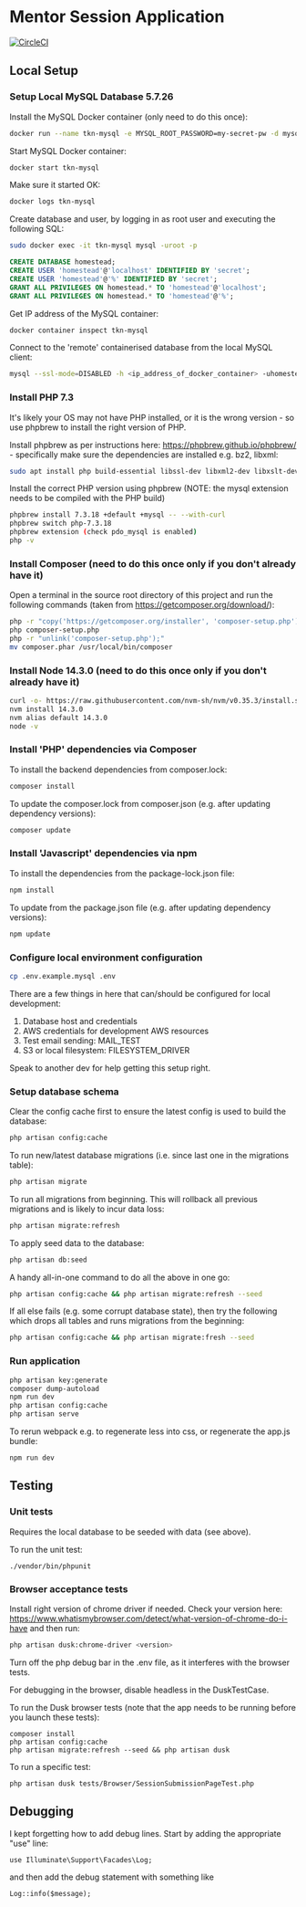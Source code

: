 # Mentor Session Application

[![CircleCI](https://circleci.com/gh/the-kids-network/impact-capture-form.svg?style=svg)](https://circleci.com/gh/the-kids-network/impact-capture-form)

## Local Setup

### Setup Local MySQL Database 5.7.26

Install the MySQL Docker container (only need to do this once):
```bash
docker run --name tkn-mysql -e MYSQL_ROOT_PASSWORD=my-secret-pw -d mysql:5.7.26
```

Start MySQL Docker container:
```bash
docker start tkn-mysql
```

Make sure it started OK:
```bash
docker logs tkn-mysql
```

Create database and user, by logging in as root user and executing the following SQL:
```bash
sudo docker exec -it tkn-mysql mysql -uroot -p
```

```sql
CREATE DATABASE homestead;
CREATE USER 'homestead'@'localhost' IDENTIFIED BY 'secret';
CREATE USER 'homestead'@'%' IDENTIFIED BY 'secret';
GRANT ALL PRIVILEGES ON homestead.* TO 'homestead'@'localhost';
GRANT ALL PRIVILEGES ON homestead.* TO 'homestead'@'%';
```

Get IP address of the MySQL container:
```bash
docker container inspect tkn-mysql
```

Connect to the 'remote' containerised database from the local MySQL client:
```bash
mysql --ssl-mode=DISABLED -h <ip_address_of_docker_container> -uhomestead -p homestead
```

### Install PHP 7.3

It's likely your OS may not have PHP installed, or it is the wrong version - so use phpbrew to install the right version of PHP.

Install phpbrew as per instructions here: https://phpbrew.github.io/phpbrew/ - specifically make sure the dependencies are installed e.g. bz2, libxml:

```bash
sudo apt install php build-essential libssl-dev libxml2-dev libxslt-dev libsqlite3-dev libreadline-dev libbz2-dev zlib1g-dev libzip-dev pkg-config autoconf
```

Install the correct PHP version using phpbrew (NOTE: the mysql extension needs to be compiled with the PHP build)

```bash
phpbrew install 7.3.18 +default +mysql -- --with-curl
phpbrew switch php-7.3.18
phpbrew extension (check pdo_mysql is enabled)
php -v
```

### Install Composer (need to do this once only if you don't already have it)

Open a terminal in the source root directory of this project and run the following commands (taken from https://getcomposer.org/download/):

```bash
php -r "copy('https://getcomposer.org/installer', 'composer-setup.php');"
php composer-setup.php
php -r "unlink('composer-setup.php');"
mv composer.phar /usr/local/bin/composer
```

### Install Node 14.3.0 (need to do this once only if you don't already have it)

```bash
curl -o- https://raw.githubusercontent.com/nvm-sh/nvm/v0.35.3/install.sh | bash
nvm install 14.3.0
nvm alias default 14.3.0
node -v
```

### Install 'PHP' dependencies via Composer

To install the backend dependencies from composer.lock:

```bash
composer install
```

To update the composer.lock from composer.json (e.g. after updating dependency versions):

```bash
composer update
```

### Install 'Javascript' dependencies via npm

To install the dependencies from the package-lock.json file:

```bash
npm install
```

To update from the package.json file (e.g. after updating dependency versions):

```bash
npm update
```

### Configure local environment configuration

```bash
cp .env.example.mysql .env
```

There are a few things in here that can/should be configured for local development:

1. Database host and credentials
2. AWS credentials for development AWS resources
3. Test email sending: MAIL_TEST
4. S3 or local filesystem: FILESYSTEM_DRIVER

Speak to another dev for help getting this setup right.

### Setup database schema

Clear the config cache first to ensure the latest config is used to build the database:

```bash
php artisan config:cache
```

To run new/latest database migrations (i.e. since last one in the migrations table):

```bash
php artisan migrate
```

To run all migrations from beginning. This will rollback all previous migrations and is likely to incur data loss:

```bash
php artisan migrate:refresh
```

To apply seed data to the database:

```bash
php artisan db:seed
```

A handy all-in-one command to do all the above in one go:

```bash
php artisan config:cache && php artisan migrate:refresh --seed
```

If all else fails (e.g. some corrupt database state), then try the following which drops all tables and runs migrations from the beginning:

```bash
php artisan config:cache && php artisan migrate:fresh --seed
```

### Run application

```bash
php artisan key:generate
composer dump-autoload
npm run dev
php artisan config:cache
php artisan serve
```

To rerun webpack e.g. to regenerate less into css, or regenerate the app.js bundle:
```
npm run dev
```

## Testing

### Unit tests

Requires the local database to be seeded with data (see above).

To run the unit test:

```
./vendor/bin/phpunit
```

### Browser acceptance tests

Install right version of chrome driver if needed. Check your version here: https://www.whatismybrowser.com/detect/what-version-of-chrome-do-i-have and then run:

```bash
php artisan dusk:chrome-driver <version>
```

Turn off the php debug bar in the .env file, as it interferes with the browser tests.

For debugging in the browser, disable headless in the DuskTestCase.

To run the Dusk browser tests (note that the app needs to be running before you launch these tests): 

```
composer install
php artisan config:cache
php artisan migrate:refresh --seed && php artisan dusk
```

To run a specific test:

```
php artisan dusk tests/Browser/SessionSubmissionPageTest.php 
```


## Debugging

I kept forgetting how to add debug lines. Start by adding the appropriate "use" line:
```
use Illuminate\Support\Facades\Log;
```
and then add the debug statement with something like
```
Log::info($message);
```